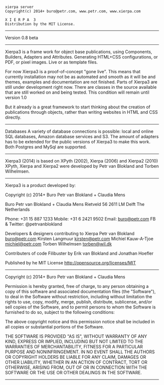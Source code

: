 
    xierpa server
    Copyright(c) 2014+ buro@petr.com, www.petr.com, www.xierpa.com
   
    X I E R P A  3
    Distribution by the MIT License.

-----------------------------------------------------------------------------

Version 0.8 beta

-----------------------------------------------------------------------------
Xierpa3 is a frame work for object base publications, using Components, Builders, 
Adapters and Attributes. Generating HTML+CSS configurations, or PDF, or pixel 
images. Live or as template files.

For now Xierpa3 is a proof-of-concept "gone live". 
This means that currently installation may not be as automated and smooth as it 
will be and themes, examples and documentation are not finished. 
Parts of Xierpa3 are still under development right now. There are classes in the
source available that are still worked on and being tested.
This condition will remain until version 1.0

But it already is a great framework to start thinking about the creation of 
publications through objects, rather than writing websites in HTML and CSS directly. 

-----------------------------------------------------------------------------
Databases
A variety of database connections is possible: local and online SQL databases,
Amazon database services and S3. The amount of adapters has to be extended for
the public versions of Xierpa3 to make this work. Both Postgres and MySql are 
supported.

-----------------------------------------------------------------------------
Xierpa3 (2014) is based on XPyth (2002), Xierpa (2006) and Xierpa2 (2010)
XPyth, Xierpa and Xierpa2 were developed by Petr van Blokland and Torben Wilhelmsen.

-----------------------------------------------------------------------------
Xierpa3 is a product developed by:

Copyright (c) 2014+ Buro Petr van Blokland + Claudia Mens

Buro Petr van Blokland + Claudia Mens
Rietveld 56
2611 LM Delft
The Netherlands

Phone: +31 15 887 1233
Mobile: +31 6 2421 9502
Email: buro@petr.com
FB & Twitter: @petrvanblokland

Developers & designers contributing to Xierpa
Petr van Blokland buro@petr.com
Kirsten Langmuur kirsten@petr.com
Michiel Kauw-A-Tjoe michiel@petr.com
Torben Wilhelmsen torben@wil.dk

Contributers of code
Filibuster by Erik van Blokland and Jonathan Hoefler

Published by he MIT License
http://opensource.org/licenses/MIT

 -----------------------------------------------------------------------------
Copyright (c) 2014+ Buro Petr van Blokland + Claudia Mens

Permission is hereby granted, free of charge, to any person obtaining a copy
of this software and associated documentation files (the "Software"), to deal
in the Software without restriction, including without limitation the rights
to use, copy, modify, merge, publish, distribute, sublicense, and/or sell
copies of the Software, and to permit persons to whom the Software is
furnished to do so, subject to the following conditions:

The above copyright notice and this permission notice shall be included in
all copies or substantial portions of the Software.

THE SOFTWARE IS PROVIDED "AS IS", WITHOUT WARRANTY OF ANY KIND, EXPRESS OR
IMPLIED, INCLUDING BUT NOT LIMITED TO THE WARRANTIES OF MERCHANTABILITY,
FITNESS FOR A PARTICULAR PURPOSE AND NONINFRINGEMENT. IN NO EVENT SHALL THE
AUTHORS OR COPYRIGHT HOLDERS BE LIABLE FOR ANY CLAIM, DAMAGES OR OTHER
LIABILITY, WHETHER IN AN ACTION OF CONTRACT, TORT OR OTHERWISE, ARISING FROM,
OUT OF OR IN CONNECTION WITH THE SOFTWARE OR THE USE OR OTHER DEALINGS IN
THE SOFTWARE.

 -----------------------------------------------------------------------------
